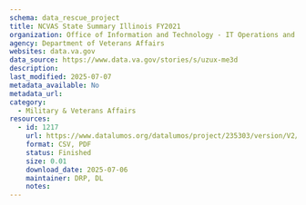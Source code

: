 ```yaml
---
schema: data_rescue_project 
title: NCVAS State Summary Illinois FY2021
organization: Office of Information and Technology - IT Operations and Services (ITOPS)
agency: Department of Veterans Affairs
websites: data.va.gov
data_source: https://www.data.va.gov/stories/s/uzux-me3d
description: 
last_modified: 2025-07-07
metadata_available: No
metadata_url: 
category:
  - Military & Veterans Affairs 
resources:
  - id: 1217
    url: https://www.datalumos.org/datalumos/project/235303/version/V2/view
    format: CSV, PDF
    status: Finished
    size: 0.01
    download_date: 2025-07-06
    maintainer: DRP, DL
    notes: 
---
```

